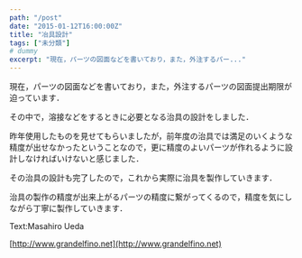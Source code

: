 ```yaml
---
path: "/post"
date: "2015-01-12T16:00:00Z"
title: "冶具設計"
tags: ["未分類"]
# dummy
excerpt: "現在，パーツの図面などを書いており，また，外注するパー..."
---
```




[](12-1.jpg)

現在，パーツの図面などを書いており，また，外注するパーツの図面提出期限が迫っています．

その中で，溶接などをするときに必要となる治具の設計をしました．

昨年使用したものを見せてもらいましたが，前年度の治具では満足のいくような精度が出せなかったということなので，更に精度のよいパーツが作れるように設計しなければいけないと感じました．

その治具の設計も完了したので，これから実際に治具を製作していきます．

治具の製作の精度が出来上がるパーツの精度に繋がってくるので，精度を気にしながら丁寧に製作していきます．

Text:Masahiro Ueda

[http://www.grandelfino.net](http://www.grandelfino.net)

